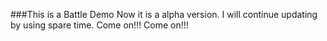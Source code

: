 ###This is a Battle Demo
Now it is a alpha version. I will continue updating by using spare time.  Come on!!! Come on!!!

